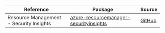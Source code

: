 | Reference | Package | Source |
|---|---|---|
|Resource Management - Security Insights|[azure-resourcemanager-securityinsights](https://repo1.maven.org/maven2/com/azure/resourcemanager/azure-resourcemanager-securityinsights)|[GitHub](https://github.com/Azure/azure-sdk-for-java/blob/main/sdk/securityinsights/azure-resourcemanager-securityinsights)|
